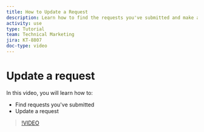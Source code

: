 ```yaml
---
title: How to Update a Request
description: Learn how to find the requests you've submitted and make an update on those requests.
activity: use
type: Tutorial
team: Technical Marketing
jira: KT-8807
doc-type: video
---
```

# Update a request

In this video, you will learn how to:

* Find requests you've submitted
* Update a request

>[!VIDEO](https://video.tv.adobe.com/v/336091/?quality=12&learn=on)

<!---
Guide
Update a work request
--->